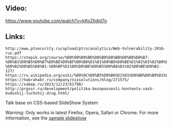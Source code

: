 ## Video: 

https://www.youtube.com/watch?v=kKoZIjdjd7o

## Links:
    http://www.ptsecurity.ru/upload/ptru/analytics/Web-Vulnerability-2016-rus.pdf
    https://stepik.org/course/%D0%90%D0%BD%D0%B0%D0%BB%D0%B8%D0%B7-%D0%B1%D0%B5%D0%B7%D0%BE%D0%BF%D0%B0%D1%81%D0%BD%D0%BE%D1%81%D1%82%D0%B8-%D0%B2%D0%B5%D0%B1-%D0%BF%D1%80%D0%BE%D0%B5%D0%BA%D1%82%D0%BE%D0%B2-127/
	https://ru.wikipedia.org/wiki/%D0%9C%D0%B5%D0%B6%D1%81%D0%B0%D0%B9%D1%82%D0%BE%D0%B2%D1%8B%D0%B9_%D1%81%D0%BA%D1%80%D0%B8%D0%BF%D1%82%D0%B8%D0%BD%D0%B3
	https://habrahabr.ru/company/nixsolutions/blog/271575/
	https://xakep.ru/2013/12/23/61798/
	http://prgssr.ru/development/politika-bezopasnosti-kontenta-vash-budushij-luchshij-drug.html/



Talk base on CSS-based SlideShow System

Warning: Only works in latest Firefox, Opera, Safari or Chrome.
For more information, see the [sample slideshow](http://lea.verou.me/csss/sample-slideshow.html) 